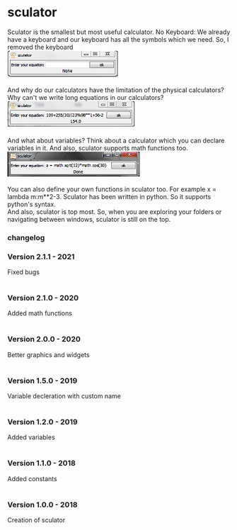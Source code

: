 # sculator

Sculator is the smallest but most useful calculator.
No Keyboard: We already have a keyboard and our keyboard has all the symbols which we need. So, I removed the keyboard<br />
<img src="pics/no_keyboard.jpg" /><br /><br />
And why do our calculators have the limitation of the physical calculators? Why can't we write long equations in our calculators?<br />
<img src="pics/long_equation.jpg"><br /><br />
And what about variables? Think about a calculator which you can declare variables in it. And also, sculator supports math functions too.<br />
<img src="pics/variable.jpg" /><br /><br />
You can also define your own functions in sculator too. For example x = lambda m:m**2-3. Sculator has been written in python. So it supports python's syntax.<br />
And also, sculator is top most. So, when you are exploring your folders or navigating between windows, sculator is still on the top.

<h3>changelog</h3>
<h3>Version 2.1.1 - 2021</h3>
Fixed bugs<br /><br />

<h3>Version 2.1.0 - 2020</h3>
Added math functions<br /><br />

<h3>Version 2.0.0 - 2020</h3>
Better graphics and widgets<br /><br />

<h3>Version 1.5.0 - 2019</h3>
Variable decleration with custom name<br /><br />

<h3>Version 1.2.0 - 2019</h3>
Added variables<br /><br />

<h3>Version 1.1.0 - 2018</h3>
Added constants<br /><br />

<h3>Version 1.0.0 - 2018</h3>
Creation of sculator<br /><br />
